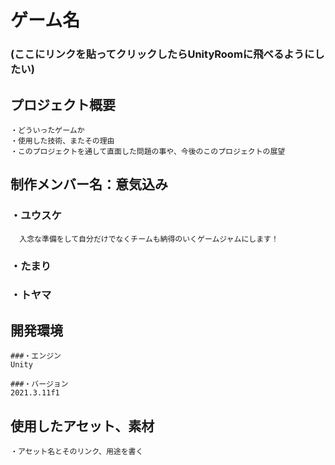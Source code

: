 # ゲーム名
### (ここにリンクを貼ってクリックしたらUnityRoomに飛べるようにしたい)

## プロジェクト概要
    ・どういったゲームか
    ・使用した技術、またその理由
    ・このプロジェクトを通して直面した問題の事や、今後のこのプロジェクトの展望

## 制作メンバー名：意気込み
### ・**ユウスケ**
      入念な準備をして自分だけでなくチームも納得のいくゲームジャムにします！
      
### ・**たまり**
      

### ・**トヤマ**
      
## 開発環境
    ###・エンジン
    Unity
    
    ###・バージョン
    2021.3.11f1
    
## 使用したアセット、素材
    ・アセット名とそのリンク、用途を書く
